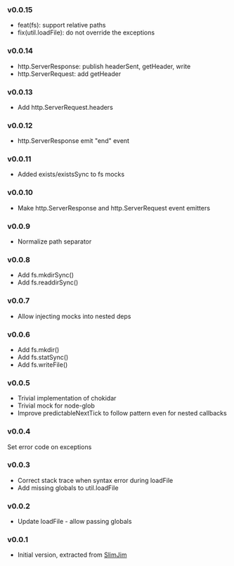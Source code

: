 ### v0.0.15
* feat(fs): support relative paths
* fix(util.loadFile): do not override the exceptions

### v0.0.14
* http.ServerResponse: publish headerSent, getHeader, write
* http.ServerRequest: add getHeader

### v0.0.13
* Add http.ServerRequest.headers

### v0.0.12
* http.ServerResponse emit "end" event

### v0.0.11
* Added exists/existsSync to fs mocks

### v0.0.10
* Make http.ServerResponse and http.ServerRequest event emitters

### v0.0.9
* Normalize path separator

### v0.0.8
* Add fs.mkdirSync()
* Add fs.readdirSync()

### v0.0.7
* Allow injecting mocks into nested deps

### v0.0.6
* Add fs.mkdir()
* Add fs.statSync()
* Add fs.writeFile()

### v0.0.5
* Trivial implementation of chokidar
* Trivial mock for node-glob
* Improve predictableNextTick to follow pattern even for nested callbacks

### v0.0.4
Set error code on exceptions

### v0.0.3
* Correct stack trace when syntax error during loadFile
* Add missing globals to util.loadFile

### v0.0.2
* Update loadFile - allow passing globals

### v0.0.1
* Initial version, extracted from [SlimJim]

[SlimJim]: https://github.com/vojtajina/slim-jim/
